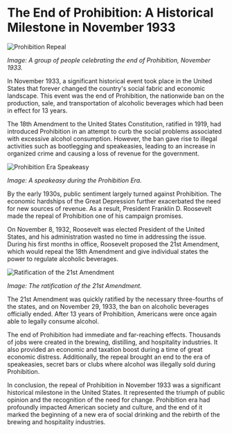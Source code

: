 # **The End of Prohibition: A Historical Milestone in November 1933**

![Prohibition Repeal](/img/1691341739630.png)

*Image: A group of people celebrating the end of Prohibition, November 1933.*

In November 1933, a significant historical event took place in the United States that forever changed the country's social fabric and economic landscape. This event was the end of Prohibition, the nationwide ban on the production, sale, and transportation of alcoholic beverages which had been in effect for 13 years.

The 18th Amendment to the United States Constitution, ratified in 1919, had introduced Prohibition in an attempt to curb the social problems associated with excessive alcohol consumption. However, the ban gave rise to illegal activities such as bootlegging and speakeasies, leading to an increase in organized crime and causing a loss of revenue for the government.

![Prohibition Era Speakeasy](/img/1691341746881.png)

*Image: A speakeasy during the Prohibition Era.*

By the early 1930s, public sentiment largely turned against Prohibition. The economic hardships of the Great Depression further exacerbated the need for new sources of revenue. As a result, President Franklin D. Roosevelt made the repeal of Prohibition one of his campaign promises.

On November 8, 1932, Roosevelt was elected President of the United States, and his administration wasted no time in addressing the issue. During his first months in office, Roosevelt proposed the 21st Amendment, which would repeal the 18th Amendment and give individual states the power to regulate alcoholic beverages.

![Ratification of the 21st Amendment](/img/1691341754686.png)

*Image: The ratification of the 21st Amendment.*

The 21st Amendment was quickly ratified by the necessary three-fourths of the states, and on November 29, 1933, the ban on alcoholic beverages officially ended. After 13 years of Prohibition, Americans were once again able to legally consume alcohol.

The end of Prohibition had immediate and far-reaching effects. Thousands of jobs were created in the brewing, distilling, and hospitality industries. It also provided an economic and taxation boost during a time of great economic distress. Additionally, the repeal brought an end to the era of speakeasies, secret bars or clubs where alcohol was illegally sold during Prohibition.

In conclusion, the repeal of Prohibition in November 1933 was a significant historical milestone in the United States. It represented the triumph of public opinion and the recognition of the need for change. Prohibition era had profoundly impacted American society and culture, and the end of it marked the beginning of a new era of social drinking and the rebirth of the brewing and hospitality industries.